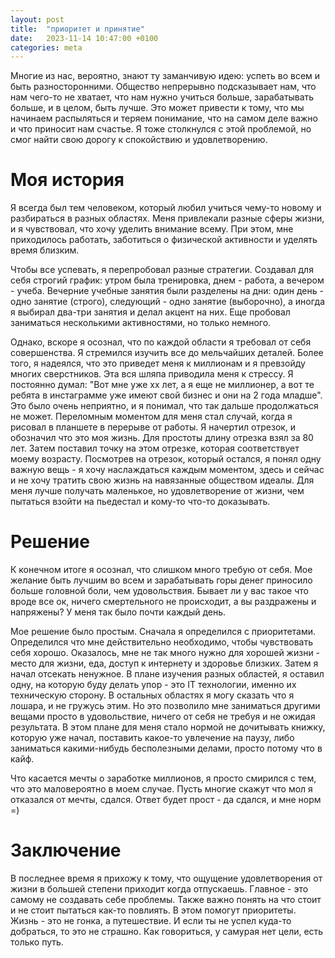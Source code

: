 ```yaml
---
layout: post
title:  "приоритет и принятие"
date:   2023-11-14 10:47:00 +0100
categories: meta
---
```


Многие из нас, вероятно, знают ту заманчивую идею: успеть во всем и быть разносторонними. Общество непрерывно подсказывает нам, что нам чего-то не хватает, что нам нужно учиться больше, зарабатывать больше, и в целом, быть лучше. Это может привести к тому, что мы начинаем распыляться и теряем понимание, что на самом деле важно и что приносит нам счастье. Я тоже столкнулся с этой проблемой, но смог найти свою дорогу к спокойствию и удовлетворению.

# Моя история

Я всегда был тем человеком, который любил учиться чему-то новому и разбираться в разных областях. Меня привлекали разные сферы жизни, и я чувствовал, что хочу уделить внимание всему. При этом, мне приходилось работать, заботиться о физической активности и уделять время близким.

Чтобы все успевать, я перепробовал разные стратегии. Создавал для себя строгий график: утром была тренировка, днем - работа, а вечером - учеба. Вечерние учебные занятия были разделены на дни: один день - одно занятие (строго), следующий - одно занятие (выборочно), а иногда я выбирал два-три занятия и делал акцент на них. Еще пробовал заниматься несколькими активностями, но только немного.

Однако, вскоре я осознал, что по каждой области я требовал от себя совершенства. Я стремился изучить все до мельчайших деталей. Более того, я надеялся, что это приведет меня к миллионам и я превзойду многих сверстников. Эта вся шляпа приводила меня к стрессу. Я постоянно думал: "Вот мне уже xx лет, а я еще не миллионер, а вот те ребята в инстаграмме уже имеют свой бизнес и они на 2 года младше". Это было очень неприятно, и я понимал, что так дальше продолжаться не может. Переломным моментом для меня стал случай, когда я рисовал в планшете в перерыве от работы. Я начертил отрезок, и обозначил что это моя жизнь. Для простоты длину отрезка взял за 80 лет. Затем поставил точку на этом отрезке, которая соответствует моему возрасту. Посмотрев на отрезок, который остался, я понял одну важную вещь - я хочу наслаждаться каждым моментом, здесь и сейчас и не хочу тратить свою жизнь на навязанные обществом идеалы. Для меня лучше получать маленькое, но удовлетворение от жизни, чем пытаться взойти на пьедестал и кому-то что-то доказывать. 

# Решение

К конечном итоге я осознал, что слишком много требую от себя. Мое желание быть лучшим во всем и зарабатывать горы денег приносило больше головной боли, чем удовольствия. Бывает ли у вас такое что вроде все ок, ничего смертельного не происходит, а вы раздражены и напряжены? У меня так было почти каждый день.

Мое решение было простым. Сначала я определился с приоритетами. Определился что мне действительно необходимо, чтобы чувствовать себя хорошо. Оказалось, мне не так много нужно для хорошей жизни - место для жизни, еда, доступ к интернету и здоровье близких. Затем я начал отсекать ненужное. В плане изучения разных областей, я оставил одну, на которую буду делать упор - это IT технологии, именно их техническую сторону. В остальных областях я могу сказать что я лошара, и не гружусь этим. Но это позволило мне заниматься другими вещами просто в удовольствие, ничего от себя не требуя и не ожидая результата. В этом плане для меня стало нормой не дочитывать книжку, которую уже начал, поставить какое-то увлечение на паузу, либо заниматься какими-нибудь бесполезными делами, просто потому что в кайф.

Что касается мечты о заработке миллионов, я просто смирился с тем, что это маловероятно в моем случае. Пусть многие скажут что мол я отказался от мечты, сдался. Ответ будет прост - да сдался, и мне норм =)


# Заключение

В последнее время я прихожу к тому, что ощущение удовлетворения от жизни в большей степени приходит когда отпускаешь. Главное - это самому не создавать себе проблемы. Также важно понять на что стоит и не стоит пытаться как-то повлиять. В этом помогут приоритеты. Жизнь - это не гонка, а путешествие. И если ты не успел куда-то добраться, то это не страшно. Как говориться, у самурая нет цели, есть только путь.